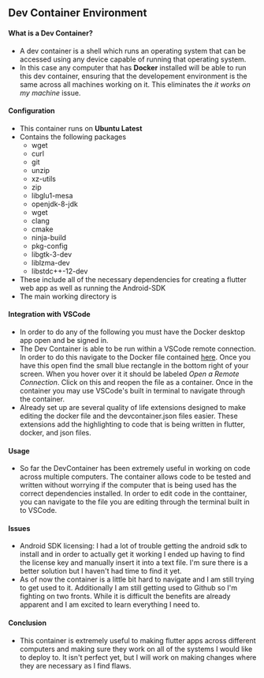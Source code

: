 ## Dev Container Environment
#### What is a Dev Container? 
* A dev container is a shell which runs an operating system that can be accessed using any device capable of running that operating system. 
* In this case any computer that has **Docker** installed will be able to run this dev container, ensuring that the developement environment is the same across all machines working on it. This eliminates the *it works on my machine* issue.

#### Configuration 
* This container runs on **Ubuntu Latest**
* Contains the following packages
    * wget 
    * curl 
    * git 
    * unzip 
    * xz-utils 
    * zip 
    * libglu1-mesa 
    * openjdk-8-jdk 
    * wget 
    * clang 
    * cmake 
    * ninja-build 
    * pkg-config 
    * libgtk-3-dev 
    * liblzma-dev 
    * libstdc++-12-dev
* These include all of the necessary dependencies for creating a flutter web app as well as running the Android-SDK
* The main working directory is 

#### Integration with VSCode
* In order to do any of the following you must have the Docker desktop app open and be signed in.
* The Dev Container is able to be run within a VSCode remote connection. In order to do this navigate to the Docker file contained [here](../.devcontainer/Dockerfile). Once you have this open find the small blue rectangle in the bottom right of your screen. When you hover over it it should be labeled *Open a Remote Connection*. Click on this and reopen the file as a container. Once in the container you may use VSCode's built in terminal to navigate through the container.
* Already set up are several quality of life extensions designed to make editing the docker file and the devcontainer.json files easier. These extensions add the highlighting to code that is being written in flutter, docker, and json files.

#### Usage
* So far the DevContainer has been extremely useful in working on code across multiple computers. The container allows code to be tested and written without worrying if the computer that is being used has the correct dependencies installed. In order to edit code in the conttainer, you can navigate to the file you are editing through the terminal built in to VSCode.

#### Issues
* Android SDK licensing: I had a lot of trouble getting the android sdk to install and in order to actually get it working I ended up having to find the license key and manually insert it into a text file. I'm sure there is a better solution but I haven't had time to find it yet. 
* As of now the container is a little bit hard to navigate and I am still trying to get used to it. Additionally I am still getting used to Github so I'm fighting on two fronts. While it is difficult the benefits are already apparent and I am excited to learn everything I need to.
#### Conclusion
* This container is extremely useful to making flutter apps across different computers and making sure they work on all of the systems I would like to deploy to. It isn't perfect yet, but I will work on making changes where they are necessary as I find flaws.